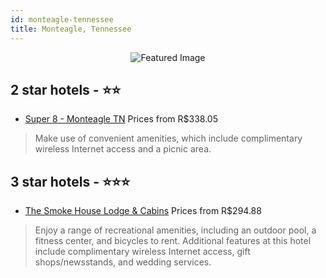 ```yaml
---
id: monteagle-tennessee
title: Monteagle, Tennessee
---
```


<center><img src="https://i.travelapi.com/hotels/5000000/4310000/4306100/4306040/833bf0ed_b.jpg" alt="Featured Image" /></center>


##  2 star hotels - ⭐️⭐️

-    [Super 8 - Monteagle TN](https://us.hurb.com/hotels/monteagle/super-8-monteagle-tn-JNP-JP080013?cmp=18055) Prices from R$338.05
   > Make use of convenient amenities, which include complimentary wireless Internet access and a picnic area.

##  3 star hotels - ⭐️⭐️⭐️

-    [The Smoke House Lodge & Cabins](https://us.hurb.com/hotels/monteagle/the-smoke-house-lodge-cabins-JNP-JP080012?cmp=18055) Prices from R$294.88
   > Enjoy a range of recreational amenities, including an outdoor pool, a fitness center, and bicycles to rent. Additional features at this hotel include complimentary wireless Internet access, gift shops/newsstands, and wedding services.
